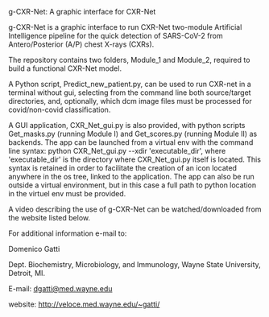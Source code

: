 g-CXR-Net: A graphic interface for CXR-Net

g-CXR-Net is a graphic interface to run CXR-Net two-module Artificial Intelligence pipeline for the quick detection of SARS-CoV-2 from Antero/Posterior (A/P) chest X-rays (CXRs). 

The repository contains two folders, Module_1 and Module_2, required to build a functional CXR-Net model. 

A Python script, Predict_new_patient.py, can be used to run CXR-net in a terminal without gui, selecting from the command line both source/target directories, and, optionally, which dcm image files must be processed for covid/non-covid classification. 

A GUI application, CXR_Net_gui.py is also provided, with python scripts Get_masks.py (running Module I) and Get_scores.py (running Module II) as backends. The app can be launched from a virtual env with the command line syntax: python CXR_Net_gui.py --xdir 'executable_dir', where 'executable_dir' is the directory where CXR_Net_gui.py itself is located. This syntax is retained in order to facilitate the creation of an icon located anywhere in the os tree, linked to the application. The app can also be run outside a virtual environment, but in this case a full path to python location in the virtuel env must be provided. 

A video describing the use of g-CXR-Net can be watched/downloaded from the website listed below.

For additional information e-mail to:

Domenico Gatti

Dept. Biochemistry, Microbiology, and Immunology, Wayne State University, Detroit, MI.

E-mail: dgatti@med.wayne.edu

website: http://veloce.med.wayne.edu/~gatti/
